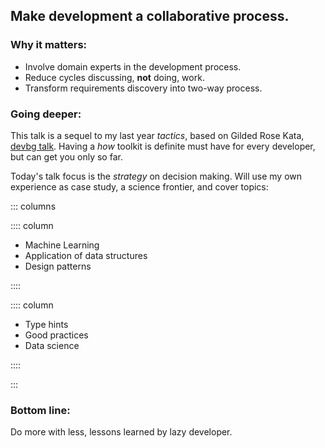## Make development a collaborative process.

### Why it matters:

- Involve domain experts in the development process.
- Reduce cycles discussing, **not** doing, work.
- Transform requirements discovery into two-way process.

### Going deeper:

This talk is a sequel to my last year *tactics*, based on Gilded Rose Kata, [devbg talk](https://github.com/dpopchev/gilded-rose-kata).
Having a *how* toolkit is definite must have for every developer, but can get
you only so far.

Today's talk focus is the *strategy* on decision making. Will use my own
experience as case study, a science frontier, and cover topics:

::: columns

:::: column

- Machine Learning
- Application of data structures
- Design patterns

::::

:::: column

- Type hints
- Good practices
- Data science

::::

:::

### Bottom line:

Do more with less, lessons learned by lazy developer.

